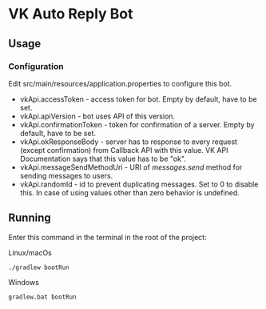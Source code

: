 # VK Auto Reply Bot
## Usage
### Configuration
Edit src/main/resources/application.properties to configure this bot.  
* vkApi.accessToken - access token for bot. Empty by default, have to be set.
* vkApi.apiVersion - bot uses API of this version.
* vkApi.confirmationToken - token for confirmation of a server. Empty by default, have to be set.
* vkApi.okResponseBody - server has to response to every request (except confirmation) from Callback API with this 
value. VK API Documentation says that this value has to be "ok".
* vkApi.messageSendMethodUri - URI of *messages.send* method for sending messages to users.
* vkApi.randomId - id to prevent duplicating messages. Set to 0 to disable this. In case of using values other than
zero behavior is undefined.
## Running
Enter this command in the terminal in the root of the project:  

Linux/macOs
```
./gradlew bootRun
```
Windows
```
gradlew.bat bootRun
```